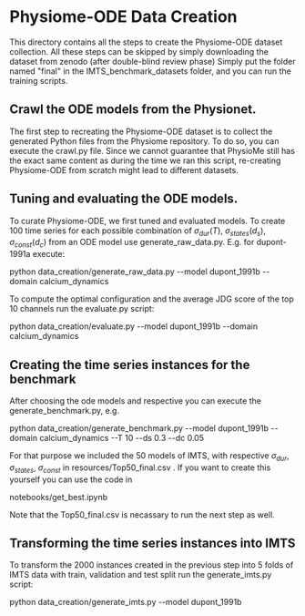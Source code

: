# Physiome-ODE Data Creation
This directory contains all the steps to create the Physiome-ODE dataset collection.
All these steps can be skipped by simply downloading the dataset from zenodo (after double-blind review phase)
Simply put the folder named "final" in the IMTS_benchmark_datasets folder, and you can run the training scripts.

## Crawl the ODE models from the Physionet.
The first step to recreating the Physiome-ODE dataset is to collect the generated Python files from the Physiome repository.
To do so, you can execute the crawl.py file. 
Since we cannot guarantee that PhysioMe still has the exact same content as during the time we ran this script, 
re-creating Physiome-ODE from scratch might lead to different datasets.

## Tuning and evaluating the ODE models. 
To curate Physiome-ODE, we first tuned and evaluated models. 
To create 100 time series for each 
possible combination of $\sigma_{dur} (T)$, $\sigma_{states} (d_s)$, $\sigma_{const} (d_c)$ from an ODE model use generate_raw_data.py. E.g. for dupont-1991a execute:


python data_creation/generate_raw_data.py --model dupont_1991b --domain calcium_dynamics


To compute the optimal configuration and the average JDG score of the top 10 channels run 
the evaluate.py script:


python data_creation/evaluate.py --model dupont_1991b --domain calcium_dynamics


## Creating the time series instances for the benchmark

After choosing the ode models and respective you can execute the
generate_benchmark.py, e.g.

python data_creation/generate_benchmark.py --model dupont_1991b --domain calcium_dynamics --T 10 --ds 0.3 --dc 0.05

For that purpose we included the 50 models of IMTS, with respective $\sigma_{dur}$, $\sigma_{states}$, $\sigma_{const}$ in resources/Top50_final.csv . If you want to create this yourself you can use the code in 

notebooks/get_best.ipynb 


Note that the Top50_final.csv is necassary to run the next step as well.

## Transforming the time series instances into IMTS
To transform the 2000 instances created in the previous step into 5 folds of IMTS
data with train, validation and test split run the generate_imts.py script:


python data_creation/generate_imts.py --model dupont_1991b
